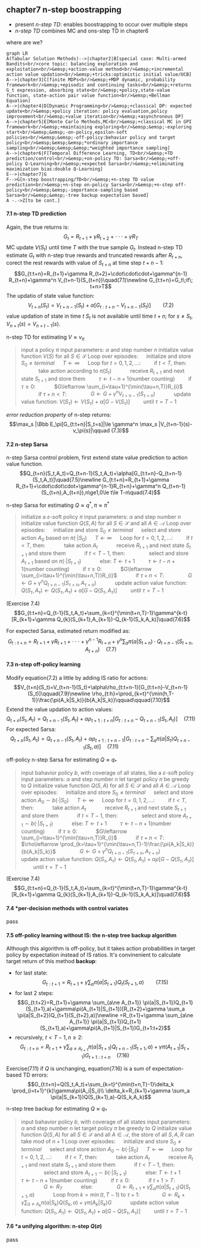## chapter7 n-step boostrapping

+ present *n-step TD*: enables boostrapping to occur over multiple steps
+ *n-step TD* combines MC and ons-step TD in chapter6

where are we?
```mermaid
graph LR
A(Tabular Solution Methods)-->|chapter2|B[special case: Multi-armed Bandits<br/>core topic: balancing exploration and exploitation<br/>&emsp;+action-value method<br/>&emsp;+incremental action value updation<br/>&emsp;+tricks:optimistic initial value/UCB]
A-->|chapter3|C[finite MDPs<br/>&emsp;+MDP dynamic, probability framework<br/>&emsp;+episodic and continuing tasks<br/>&emsp;+returns G_t expression, absorbing state<br/>&emsp;+policy,state-value function, state-action pair value function<br/>&emsp;+Bellman Equation]
A-->|chapter4|D[Dynamic Programming<br/>&emsp;+classical DP: expected update<br/>&emsp;+policy iteration: policy evaluation,policy improvement<br/>&emsp;+value iteration<br/>&emsp;+asynchronous DP]
A-->|chapter5|E[Monte Carlo Methods,MC<br/>&emsp;+classical MC in GPI framework<br/>&emsp;+maintaining exploring<br/>&emsp;&emsp;-exploring start<br/>&emsp;&emsp;-on-policy,epsilon-soft policies<br/>&emsp;&emsp;-off-policy:behavior policy and target policy<br/>&emsp;&emsp;&emsp;*ordinary importance sampling<br/>&emsp;&emsp;&emsp;*weighted importance sampling]
A-->|chapter6|F[Temporal Difference Learning, TD<br/>&emsp;+TD prediction/control<br/>&emsp;+on-policy TD: Sarsa<br/>&emsp;+off-policy Q-Learning<br/>&emsp;+expected Sarsa<br/>&emsp;+eliminating maximization bias:double Q-Learning]
E-->|chapter7|G
F-->G[n-step boostrapping/TD<br/>&emsp;+n-step TD value prediction<br/>&emsp;+n-step on-policy Sarsa<br/>&emsp;+n-step off-policy<br/>&emsp;&emsp;-importance-sampling based Sarsa<br/>&emsp;&emsp;-tree backup expectation based]
A -.->Z[to be cont.]
```

#### 7.1 n-step TD prediction
Again, the true returns is:
$$G_t=R_{t+1}+\gamma R_{t+2}+\cdot\cdot\cdot+\gamma R_T$$
MC update $V(S_t)$ until time $T$ with the true sample $G_t$. Instead n-step TD estimate $G_t$ with n-step true rewards and truncated rewards after $R_{t+n}$, corect the rest rewards with value of $S_{t+n}$ at time step $t+n-1$:
$$G_{t:t+n}=R_{t+1}+\gamma R_{t+2}+\cdot\cdot\cdot+\gamma^{n-1} R_{t+n}+\gamma^n V_{t+n-1}(S_{t+n})\quad(7.1)\newline G_{t:t+n}=G_t\;if\; t+n>T$$
The updatio of state value function:
$$V_{t+n}(S_t)=V_{t+n-1}(S_t)+\alpha[G_{t:t+n}-V_{t+n-1}(S_t)]\qquad(7.2)$$
value updation of state in time $t$ $S_t$ is not available until time $t+n$; for $s\ne S_t$, $V_{n+t}(s)=V_{n+t-1}(s)$.

n-step TD for estimating $V\approx v_\pi$
> input a policy $\pi$
> input parameters: $\alpha$ and step number $n$
> initialize value function $V(S)$ for all $S\in \mathcal S$
> Loop over episodes:
> &emsp; initialize and store $S_0\ne terminal$
> &emsp; $T\leftarrow \infty$
> &emsp; Loop for $t=0,1,2,...$:
> &emsp;&emsp; if $t<T$, then:
> &emsp;&emsp;&emsp; take action according to $\pi(S_t)$
> &emsp;&emsp;&emsp; receive $R_{t+1}$ and next state $S_{t+1}$ and store them
> &emsp;&emsp; $\tau\leftarrow t-n+1$(number counting)
> &emsp;&emsp; if $\tau\ge 0$:
> &emsp;&emsp;&emsp; $G\leftarrow \sum_{i=\tau+1}^{\min(\tau+n,T)}R_{i}$
> &emsp;&emsp;&emsp; if $\tau+n<T$:
> &emsp;&emsp;&emsp;&emsp; $G\leftarrow G+\gamma^n V_{t+n-1}(S_{\tau+n})$
> &emsp;&emsp;&emsp; update value function: $V(S_\tau)\leftarrow V(S_\tau)+\alpha[G-V(S_\tau)]$
> &emsp;&emsp; until $\tau=T-1$

*error reduction property* of n-step returns:
$$\max_s |\Bbb E_\pi[G_{t:t+n}|S_t=s]|\le \gamma^n \max_s |V_{t+n-1}(s)-v_\pi(s)|\qquad (7.3)$$

#### 7.2 n-step Sarsa
n-step Sarsa control problem, first extend state value prediction to action value function.
$$Q_{t+n}(S_t,A_t)=Q_{t+n-1}(S_t,A_t)+\alpha[G_{t:t+n}-Q_{t+n-1}(S_t,A_t)]\quad(7.5)\newline G_{t:t+n}=R_{t+1}+\gamma R_{t+1}+\cdot\cdot\cdot+\gamma^{n-1}R_{t+n}+\gamma^n Q_{t+n-1}(S_{t+n},A_{t+n}),n\ge1,0\le t\le T-n\quad(7.4)$$

n-step Sarsa for estimating $Q\approx q^*, \pi\approx\pi^*$
> initialize a $\varepsilon$-soft policy $\pi$
> input parameters: $\alpha$ and step number $n$
> initialize value function $Q(S,A)$ for all $S\in \mathcal S$ and all $A\in\mathcal A$
> Loop over episodes:
> &emsp; initialize and store $S_0\ne terminal$
> &emsp; select and store action $A_0$ based on $\pi(\cdot|S_0)$
> &emsp; $T\leftarrow \infty$
> &emsp; Loop for $t=0,1,2,...$:
> &emsp;&emsp; if $t<T$, then:
> &emsp;&emsp;&emsp; take action $A_t$
> &emsp;&emsp;&emsp; receive $R_{t+1}$ and next state $S_{t+1}$ and store them
> &emsp;&emsp;&emsp; if $t<T-1$, then:
> &emsp;&emsp;&emsp;&emsp; select and store $A_{t+1}$ based on $\pi(\cdot|S_{t+1})$
> &emsp;&emsp;&emsp; else: $T\leftarrow t+1$
> &emsp;&emsp; $\tau\leftarrow t-n+1$(number counting)
> &emsp;&emsp; if $\tau\ge 0$:
> &emsp;&emsp;&emsp; $G\leftarrow \sum_{i=\tau+1}^{\min(\tau+n,T)}R_{i}$
> &emsp;&emsp;&emsp; if $\tau+n<T$:
> &emsp;&emsp;&emsp;&emsp; $G\leftarrow G+\gamma^n Q_{t+n-1}(S_{\tau+n}, A_{\tau+n})$
> &emsp;&emsp;&emsp; update action value function: $Q(S_\tau, A_\tau)\leftarrow Q(S_\tau, A_\tau)+\alpha[G-Q(S_\tau,A_\tau)]$
> &emsp;&emsp; until $\tau=T-1$

(Exercise 7.4) $$G_{t:t+n}=Q_{t-1}(S_t,A_t)+\sum_{k=t}^{\min(t+n,T)-1}\gamma^{k-t}[R_{k+1}+\gamma Q_{k}(S_{k+1},A_{k+1})-Q_{k-1}(S_k,A_k)]\quad(7.6)$$

For expected Sarsa, estimated return modified as:
$$G_{t:t+n}=R_{t+1}+\gamma R_{t+1}+\cdot\cdot\cdot+\gamma^{n-1}R_{t+n}+\gamma^n\sum_a \pi(a|S_{t+n})\cdot Q_{t+n-1}(S_{t+n},A_{t+n})\quad(7.7)$$

#### 7.3 n-step off-policy learning
Modify equation(7.2) a little by adding IS ratio for actions:
$$V_{t+n}(S_t)=V_{t+n-1}(S_t)+\alpha\rho_{t:t+n-1}[G_{t:t+n}-V_{t+n-1}(S_t)]\qquad(7.9)\newline
\rho_{t:h}=\prod_{k=t}^{\min(h,T-1)}\frac{\pi(A_k|S_k)}{b(A_k|S_k)}\qquad\qquad(7.10)$$
Extend the value updation to action values:
$$Q_{t+n}(S_t,A_t)=Q_{t+n-1}(S_t,A_t)+\alpha\rho_{t+1:t+n}[G_{t:t+n}-Q_{t+n-1}(S_t,A_t)]\quad(7.11)$$
For expected Sarsa:
$$Q_{t+n}(S_t,A_t)=Q_{t+n-1}(S_t,A_t)+\alpha\rho_{t+1:t+n-1}[G_{t:t+n}-\sum_a \pi(a|S_t)Q_{t+n-1}(S_t,a)]\quad(7.11)$$

off-policy n-step Sarsa for estimating $Q\approx q_*$
> input bahavior policy $b$, with coverage of all states, like a $\varepsilon$-soft policy
> input parameters: $\alpha$ and step number $n$
> let target policy $\pi$ be greedy to $Q$
> initialize value function $Q(S,A)$ for all $S\in \mathcal S$ and all $A\in\mathcal A$
> Loop over episodes:
> &emsp; initialize and store $S_0\ne terminal$
> &emsp; select and store action $A_0\sim b(\cdot|S_0)$
> &emsp; $T\leftarrow \infty$
> &emsp; Loop for $t=0,1,2,...$:
> &emsp;&emsp; if $t<T$, then:
> &emsp;&emsp;&emsp; take action $A_t$
> &emsp;&emsp;&emsp; receive $R_{t+1}$ and next state $S_{t+1}$ and store them
> &emsp;&emsp;&emsp; if $t<T-1$, then:
> &emsp;&emsp;&emsp;&emsp; select and store $A_{t+1}\sim b(\cdot|S_{t+1})$
> &emsp;&emsp;&emsp; else: $T\leftarrow t+1$
> &emsp;&emsp; $\tau\leftarrow t-n+1$(number counting)
> &emsp;&emsp; if $\tau\ge 0$:
> &emsp;&emsp;&emsp; $G\leftarrow \sum_{i=\tau+1}^{\min(\tau+n,T)}R_{i}$
> &emsp;&emsp;&emsp; if $\tau+n<T$:
> &emsp;&emsp;&emsp;&emsp; $\rho\leftarrow \prod_{k=\tau+1}^{\min(\tau+n,T)-1}\frac{\pi(A_k|S_k)}{b(A_k|S_k)}$
> &emsp;&emsp;&emsp;&emsp; $G\leftarrow G+\gamma^n Q_{t+n-1}(S_{\tau+n}, A_{\tau+n})$
> &emsp;&emsp;&emsp; update action value function: $Q(S_\tau, A_\tau)\leftarrow Q(S_\tau, A_\tau)+\alpha\rho[G-Q(S_\tau,A_\tau)]$
> &emsp;&emsp; until $\tau=T-1$

(Exercise 7.4) $$G_{t:t+n}=Q_{t-1}(S_t,A_t)+\sum_{k=t}^{\min(t+n,T)-1}\gamma^{k-t}[R_{k+1}+\gamma Q_{k}(S_{k+1},A_{k+1})-Q_{k-1}(S_k,A_k)]\quad(7.6)$$

#### 7.4 *per-decision methods with control variates
pass

#### 7.5 off-policy learning without IS: the n-step tree backup algorithm
Although this algorithm is off-policy, but it takes action probabilities in target policy by expectation instead of IS ratios.
It's convinenient to calculate target return of this method **backup**:
+ for last state:
$$G_{t:t+1}=R_{t+1}+\gamma \sum_a \pi(a|S_{t+1})Q_{t}(S_{t+1},a)\qquad(7.15)$$
+ for last 2 steps:
$$G_{t:t+2}=R_{t+1}+\gamma \sum_{a\ne A_{t+1}} \pi(a|S_{t+1})Q_{t+1}(S_{t+1},a)+\gamma\pi(A_{t+1}|S_{t+1})[R_{t+2}+\gamma \sum_a \pi(a|S_{t+2})Q_{t+1}(S_{t+2},a)]\newline
=R_{t+1}+\gamma \sum_{a\ne A_{t+1}} \pi(a|S_{t+1})Q_{t+1}(S_{t+1},a)+\gamma\pi(A_{t+1}|S_{t+1})G_{t+1:t+2}$$
+ recursively, $t<T-1,n\ge 2$:
$$G_{t:t+n}=R_{t+1}+\gamma \sum_{a\ne A_{t+1}} \pi(a|S_{t+1})Q_{t+n-1}(S_{t+1},a)+\gamma\pi(A_{t+1}|S_{t+1})G_{t+1:t+n}\quad(7.16)$$

Exercise(7.11) if $Q$ is unchanging, equation(7.16) is a sum of expectation-based TD errors:
$$G_{t:t+n}=Q(S_t,A_t)+\sum_{k=t}^{\min(t+n,T)-1}\delta_k \prod_{i=t+1}^{k}\gamma\pi(A_i|S_i)\\
\delta_k=R_{k+1}+\gamma \sum_a \pi(a|S_{k+1})Q(S_{k+1},a)-Q(S_k,A_k)$$

n-step tree backup for estimating $Q\approx q_*$
> input bahavior policy $b$, with coverage of all states
> input parameters: $\alpha$ and step number $n$
> let target policy $\pi$ be greedy to $Q$
> initialize value function $Q(S,A)$ for all $S\in \mathcal S$ and all $A\in\mathcal A$, the store of all $S,A,R$ can take mod of $n+1$
> Loop over episodes:
> &emsp; initialize and store $S_0\ne terminal$
> &emsp; select and store action $A_0\sim b(\cdot|S_0)$
> &emsp; $T\leftarrow \infty$
> &emsp; Loop for $t=0,1,2,...$:
> &emsp;&emsp; if $t<T$, then:
> &emsp;&emsp;&emsp; take action $A_t$
> &emsp;&emsp;&emsp; receive $R_{t+1}$ and next state $S_{t+1}$ and store them
> &emsp;&emsp;&emsp; if $t<T-1$, then:
> &emsp;&emsp;&emsp;&emsp; select and store $A_{t+1}\sim b(\cdot|S_{t+1})$
> &emsp;&emsp;&emsp; else: $T\leftarrow t+1$
> &emsp;&emsp; $\tau\leftarrow t-n+1$(number counting)
> &emsp;&emsp; if $\tau\ge 0$:
> &emsp;&emsp;&emsp; if $t+1>T$:
> &emsp;&emsp;&emsp;&emsp; $G\leftarrow R_T$
> &emsp;&emsp;&emsp; else:
> &emsp;&emsp;&emsp;&emsp; $G\leftarrow R_{t+1}+\gamma \sum_a \pi(a|S_{t+1})Q(S_{t+1},a)$
> &emsp;&emsp;&emsp; Loop from $k=\min(t,T-1)$ to $\tau+1$:
> &emsp;&emsp;&emsp;&emsp;$G\leftarrow R_k+\gamma \sum_{a\ne A_{k}}\pi(a|S_{k})Q(S_{k},a)+\gamma \pi(A_{k}|S_{k})G$
> &emsp;&emsp;&emsp; update action value function: $Q(S_\tau, A_\tau)\leftarrow Q(S_\tau, A_\tau)+\alpha[G-Q(S_\tau,A_\tau)]$
> &emsp;&emsp; until $\tau=T-1$

#### 7.6 *a unifying algorithm: n-step $Q(\sigma)$
pass
